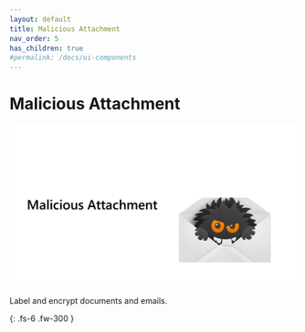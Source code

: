 ```yaml
---
layout: default
title: Malicious Attachment
nav_order: 5
has_children: true
#permalink: /docs/ui-components
---
```


# Malicious Attachment

![](/assets/images/scenario03/Scenario03_35.PNG "Malicious Attachment")

Label and encrypt documents and emails.



{: .fs-6 .fw-300 }
